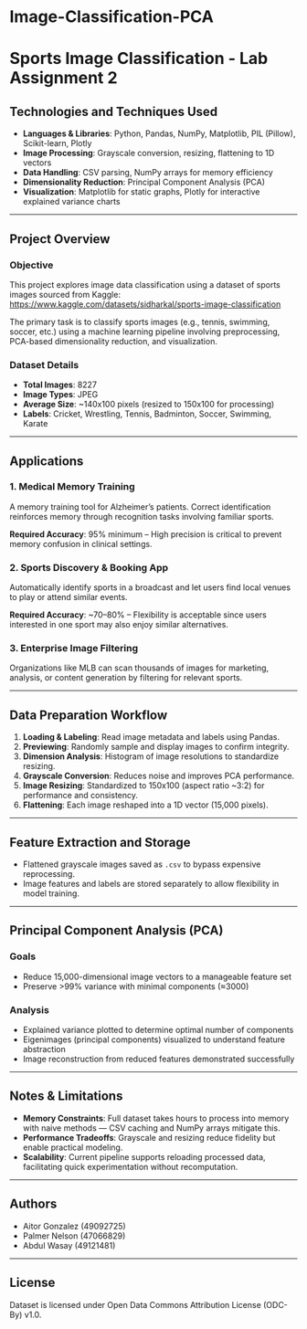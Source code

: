 # Image-Classification-PCA

# Sports Image Classification - Lab Assignment 2

## Technologies and Techniques Used

- **Languages & Libraries**: Python, Pandas, NumPy, Matplotlib, PIL (Pillow), Scikit-learn, Plotly
- **Image Processing**: Grayscale conversion, resizing, flattening to 1D vectors
- **Data Handling**: CSV parsing, NumPy arrays for memory efficiency
- **Dimensionality Reduction**: Principal Component Analysis (PCA)
- **Visualization**: Matplotlib for static graphs, Plotly for interactive explained variance charts

---

## Project Overview

### Objective

This project explores image data classification using a dataset of sports images sourced from Kaggle:
https://www.kaggle.com/datasets/sidharkal/sports-image-classification

The primary task is to classify sports images (e.g., tennis, swimming, soccer, etc.) using a machine learning pipeline involving preprocessing, PCA-based dimensionality reduction, and visualization.

### Dataset Details

- **Total Images**: 8227
- **Image Types**: JPEG
- **Average Size**: ~140x100 pixels (resized to 150x100 for processing)
- **Labels**: Cricket, Wrestling, Tennis, Badminton, Soccer, Swimming, Karate

---

## Applications

### 1. Medical Memory Training
A memory training tool for Alzheimer’s patients. Correct identification reinforces memory through recognition tasks involving familiar sports.

**Required Accuracy**: 95% minimum – High precision is critical to prevent memory confusion in clinical settings.

### 2. Sports Discovery & Booking App
Automatically identify sports in a broadcast and let users find local venues to play or attend similar events.

**Required Accuracy**: ~70–80% – Flexibility is acceptable since users interested in one sport may also enjoy similar alternatives.

### 3. Enterprise Image Filtering
Organizations like MLB can scan thousands of images for marketing, analysis, or content generation by filtering for relevant sports.

---

## Data Preparation Workflow

1. **Loading & Labeling**: Read image metadata and labels using Pandas.
2. **Previewing**: Randomly sample and display images to confirm integrity.
3. **Dimension Analysis**: Histogram of image resolutions to standardize resizing.
4. **Grayscale Conversion**: Reduces noise and improves PCA performance.
5. **Image Resizing**: Standardized to 150x100 (aspect ratio ~3:2) for performance and consistency.
6. **Flattening**: Each image reshaped into a 1D vector (15,000 pixels).

---

## Feature Extraction and Storage

- Flattened grayscale images saved as `.csv` to bypass expensive reprocessing.
- Image features and labels are stored separately to allow flexibility in model training.

---

## Principal Component Analysis (PCA)

### Goals
- Reduce 15,000-dimensional image vectors to a manageable feature set
- Preserve >99% variance with minimal components (≈3000)

### Analysis
- Explained variance plotted to determine optimal number of components
- Eigenimages (principal components) visualized to understand feature abstraction
- Image reconstruction from reduced features demonstrated successfully

---

## Notes & Limitations

- **Memory Constraints**: Full dataset takes hours to process into memory with naive methods — CSV caching and NumPy arrays mitigate this.
- **Performance Tradeoffs**: Grayscale and resizing reduce fidelity but enable practical modeling.
- **Scalability**: Current pipeline supports reloading processed data, facilitating quick experimentation without recomputation.

---

## Authors

- Aitor Gonzalez (49092725)
- Palmer Nelson (47066829)
- Abdul Wasay (49121481)

---

## License

Dataset is licensed under Open Data Commons Attribution License (ODC-By) v1.0.

